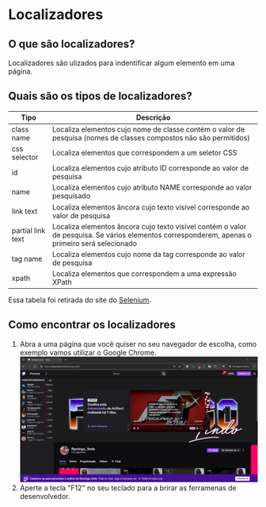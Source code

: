 # Localizadores

## O que são localizadores?

Localizadores são ulizados para indentificar algum elemento em uma página.

## Quais são os tipos de localizadores?

| Tipo | Descrição |
|------|-----------|
|class name|Localiza elementos cujo nome de classe contém o valor de pesquisa (nomes de classes compostos não são permitidos)|
|css selector|Localiza elementos que correspondem a um seletor CSS|
|id|Localiza elementos cujo atributo ID corresponde ao valor de pesquisa|
|name|Localiza elementos cujo atributo NAME corresponde ao valor pesquisado|
|link text|Localiza elementos âncora cujo texto visível corresponde ao valor de pesquisa|
|partial link text|Localiza elementos âncora cujo texto visível contém o valor de pesquisa. Se vários elementos corresponderem, apenas o primeiro será selecionado|
|tag name|Localiza elementos cujo nome da tag corresponde ao valor de pesquisa|
|xpath|Localiza elementos que correspondem a uma expressão XPath|

Essa tabela foi retirada do site do [Selenium][0].

[0]:https://www.selenium.dev/documentation/webdriver/elements/locators/

## Como encontrar os localizadores

1. Abra a uma página que você quiser no seu navegador de escolha, como exemplo vamos utilizar o Google Chrome.
![p](Images\Selenium\Selenium-Aula3-1.png)
2. Aperte a tecla "F12" no seu teclado para a brirar as ferramenas de desenvolvedor.